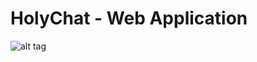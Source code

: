 # HolyChat - Web Application

![alt tag](https://github.com/deyangyin/HolyChat/blob/master/Web%20Application/holychat-screenshot.jpeg)
